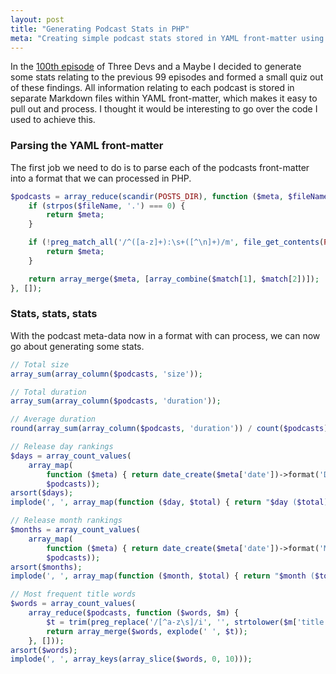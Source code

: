 ```yaml
---
layout: post
title: "Generating Podcast Stats in PHP"
meta: "Creating simple podcast stats stored in YAML front-matter using PHP"
---
```


In the [100th episode](http://threedevsandamaybe.com/the-one-hundredth-episode/) of Three Devs and a Maybe I decided to generate some stats relating to the previous 99 episodes and formed a small quiz out of these findings.
All information relating to each podcast is stored in separate Markdown files within YAML front-matter, which makes it easy to pull out and process.
I thought it would be interesting to go over the code I used to achieve this.
<!--more-->

### Parsing the YAML front-matter

The first job we need to do is to parse each of the podcasts front-matter into a format that we can processed in PHP.

```php
$podcasts = array_reduce(scandir(POSTS_DIR), function ($meta, $fileName) {
    if (strpos($fileName, '.') === 0) {
        return $meta;
    }

    if (!preg_match_all('/^([a-z]+):\s+([^\n]+)/m', file_get_contents(POSTS_DIR . '/' . $fileName), $match)) {
        return $meta;
    }

    return array_merge($meta, [array_combine($match[1], $match[2])]);
}, []);
```

### Stats, stats, stats

With the podcast meta-data now in a format with can process, we can now go about generating some stats. 
 
```php
// Total size
array_sum(array_column($podcasts, 'size'));

// Total duration
array_sum(array_column($podcasts, 'duration'));

// Average duration
round(array_sum(array_column($podcasts, 'duration')) / count($podcasts));
```

```php
// Release day rankings
$days = array_count_values(
    array_map(
        function ($meta) { return date_create($meta['date'])->format('D'); },
        $podcasts));
arsort($days);
implode(', ', array_map(function ($day, $total) { return "$day ($total)"; }, array_keys($days), $days));

// Release month rankings
$months = array_count_values(
    array_map(
        function ($meta) { return date_create($meta['date'])->format('M'); },
        $podcasts));
arsort($months);
implode(', ', array_map(function ($month, $total) { return "$month ($total)"; }, array_keys($months), $months));
```

```php
// Most frequent title words
$words = array_count_values(
    array_reduce($podcasts, function ($words, $m) {
        $t = trim(preg_replace('/[^a-z\s]/i', '', strtolower($m['title'])));
        return array_merge($words, explode(' ', $t));
    }, []));
arsort($words);
implode(', ', array_keys(array_slice($words, 0, 10)));
```
